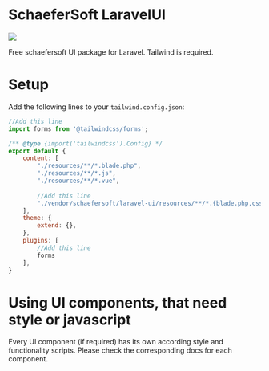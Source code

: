 # SchaeferSoft LaravelUI

<img src="https://media.discordapp.net/attachments/776387257224921088/1252603513150771200/logo_full_dark_1.png?ex=6672d16d&is=66717fed&hm=2b8e1ae4f30ee46f4414c3ce9e9d48723c09102649f6903fbdb91bc817f427ab&=&format=webp&quality=lossless&width=1800&height=300"/>

Free schaefersoft UI package for Laravel. Tailwind is required.

# Setup

Add the following lines to your `tailwind.config.json`:

````javascript
//Add this line
import forms from '@tailwindcss/forms';

/** @type {import('tailwindcss').Config} */
export default {
    content: [
        "./resources/**/*.blade.php",
        "./resources/**/*.js",
        "./resources/**/*.vue",
        
        //Add this line
        "./vendor/schaefersoft/laravel-ui/resources/**/*.{blade.php,css,js}"
    ],
    theme: {
        extend: {},
    },
    plugins: [
        //Add this line
        forms
    ],
}
````

# Using UI components, that need style or javascript

Every UI component (if required) has its own according style and functionality scripts.
Please check the corresponding docs for each component.
